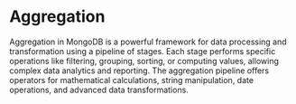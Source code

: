 # Aggregation

Aggregation in MongoDB is a powerful framework for data processing and transformation using a pipeline of stages. Each stage performs specific operations like filtering, grouping, sorting, or computing values, allowing complex data analytics and reporting. The aggregation pipeline offers operators for mathematical calculations, string manipulation, date operations, and advanced data transformations.